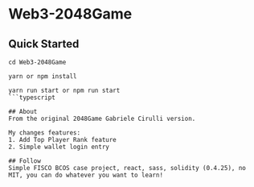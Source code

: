 # Web3-2048Game

## Quick Started
```
cd Web3-2048Game

yarn or npm install

yarn run start or npm run start
```typescript

## About
From the original 2048Game Gabriele Cirulli version.

My changes features:
1. Add Top Player Rank feature
2. Simple wallet login entry

## Follow
Simple FISCO BCOS case project, react, sass, solidity (0.4.25), no MIT, you can do whatever you want to learn!
